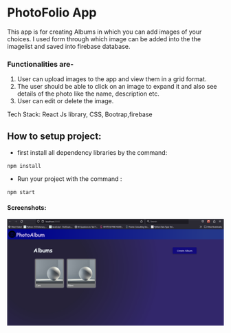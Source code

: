 # PhotoFolio App
  This app is for creating Albums in which you can add images of your choices. I used form through which image can be added into the the imagelist and saved into firebase database.
  ### Functionalities are-
  1. User can upload images to the app and view them in a grid format.
  2. The user should be able to click on an image to expand it and also see details of the photo like the name, description etc.
  3. User can edit or delete the image.

  Tech Stack: React Js library, CSS, Bootrap,firebase 

## How to setup project:
  - first install all dependency libraries by the command:
  ```
  npm install
  ```
  - Run your project with the command :
  ```
  npm start
  ```
  #### Screenshots:
  ![homepage](<Screenshot (31).png>)


